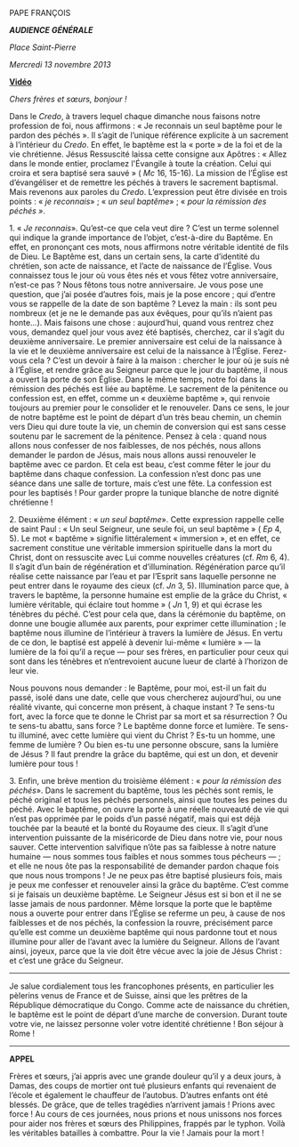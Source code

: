 PAPE FRANÇOIS

***AUDIENCE GÉNÉRALE***

*Place Saint-Pierre*

*Mercredi 13 novembre 2013*

**[Vidéo](http://player.rv.va/vaticanplayer.asp?language=it&tic=VA_1K27SQJR)**

*Chers frères et sœurs, bonjour !*

Dans le *Credo*, à travers lequel chaque dimanche nous faisons notre profession de foi, nous affirmons : « Je reconnais un seul baptême pour le pardon des péchés ». Il s’agit de l’unique référence explicite à un sacrement à l’intérieur du *Credo*. En effet, le baptême est la « porte » de la foi et de la vie chrétienne. Jésus Ressuscité laissa cette consigne aux Apôtres : « Allez dans le monde entier, proclamez l'Évangile à toute la création. Celui qui croira et sera baptisé sera sauvé » ( *Mc* 16, 15-16). La mission de l’Église est d’évangéliser et de remettre les péchés à travers le sacrement baptismal. Mais revenons aux paroles du *Credo*. L’expression peut être divisée en trois points : « *je reconnais*» ; « *un seul baptême*» ; « *pour la rémission des péchés »*.

1\. « *Je reconnais*». Qu’est-ce que cela veut dire ? C’est un terme solennel qui indique la grande importance de l’objet, c’est-à-dire du Baptême. En effet, en prononçant ces mots, nous affirmons notre véritable identité de fils de Dieu. Le Baptême est, dans un certain sens, la carte d’identité du chrétien, son acte de naissance, et l’acte de naissance de l’Église. Vous connaissez tous le jour où vous êtes nés et vous fêtez votre anniversaire, n’est-ce pas ? Nous fêtons tous notre anniversaire. Je vous pose une question, que j’ai posée d’autres fois, mais je la pose encore ; qui d’entre vous se rappelle de la date de son baptême ? Levez la main : ils sont peu nombreux (et je ne le demande pas aux évêques, pour qu’ils n’aient pas honte...). Mais faisons une chose : aujourd’hui, quand vous rentrez chez vous, demandez quel jour vous avez été baptisés, cherchez, car il s’agit du deuxième anniversaire. Le premier anniversaire est celui de la naissance à la vie et le deuxième anniversaire est celui de la naissance à l’Église. Ferez-vous cela ? C’est un devoir à faire à la maison : chercher le jour où je suis né à l’Église, et rendre grâce au Seigneur parce que le jour du baptême, il nous a ouvert la porte de son Église. Dans le même temps, notre foi dans la rémission des péchés est liée au baptême. Le sacrement de la pénitence ou confession est, en effet, comme un « deuxième baptême », qui renvoie toujours au premier pour le consolider et le renouveler. Dans ce sens, le jour de notre baptême est le point de départ d’un très beau chemin, un chemin vers Dieu qui dure toute la vie, un chemin de conversion qui est sans cesse soutenu par le sacrement de la pénitence. Pensez à cela : quand nous allons nous confesser de nos faiblesses, de nos péchés, nous allons demander le pardon de Jésus, mais nous allons aussi renouveler le baptême avec ce pardon. Et cela est beau, c’est comme fêter le jour du baptême dans chaque confession. La confession n’est donc pas une séance dans une salle de torture, mais c’est une fête. La confession est pour les baptisés ! Pour garder propre la tunique blanche de notre dignité chrétienne !

2\. Deuxième élément : « *un seul baptême*». Cette expression rappelle celle de saint Paul : « Un seul Seigneur, une seule foi, un seul baptême » ( *Ep* 4, 5). Le mot « baptême » signifie littéralement « immersion », et en effet, ce sacrement constitue une véritable immersion spirituelle dans la mort du Christ, dont on ressuscite avec Lui comme nouvelles créatures (cf. *Rm* 6, 4). Il s’agit d’un bain de régénération et d’illumination. Régénération parce qu’il réalise cette naissance par l’eau et par l’Esprit sans laquelle personne ne peut entrer dans le royaume des cieux (cf. *Jn* 3, 5). Illumination parce que, à travers le baptême, la personne humaine est emplie de la grâce du Christ, « lumière véritable, qui éclaire tout homme » ( *Jn* 1, 9) et qui écrase les ténèbres du péché. C’est pour cela que, dans la cérémonie du baptême, on donne une bougie allumée aux parents, pour exprimer cette illumination ; le baptême nous illumine de l’intérieur à travers la lumière de Jésus. En vertu de ce don, le baptisé est appelé à devenir lui-même « lumière » — la lumière de la foi qu’il a reçue — pour ses frères, en particulier pour ceux qui sont dans les ténèbres et n’entrevoient aucune lueur de clarté à l’horizon de leur vie.

Nous pouvons nous demander : le Baptême, pour moi, est-il un fait du passé, isolé dans une date, celle que vous chercherez aujourd’hui, ou une réalité vivante, qui concerne mon présent, à chaque instant ? Te sens-tu fort, avec la force que te donne le Christ par sa mort et sa résurrection ? Ou te sens-tu abattu, sans force ? Le baptême donne force et lumière. Te sens-tu illuminé, avec cette lumière qui vient du Christ ? Es-tu un homme, une femme de lumière ? Ou bien es-tu une personne obscure, sans la lumière de Jésus ? Il faut prendre la grâce du baptême, qui est un don, et devenir lumière pour tous !

3\. Enfin, une brève mention du troisième élément : « *pour la rémission des péchés*». Dans le sacrement du baptême, tous les péchés sont remis, le péché original et tous les péchés personnels, ainsi que toutes les peines du péché. Avec le baptême, on ouvre la porte à une réelle nouveauté de vie qui n’est pas opprimée par le poids d’un passé négatif, mais qui est déjà touchée par la beauté et la bonté du Royaume des cieux. Il s’agit d’une intervention puissante de la miséricorde de Dieu dans notre vie, pour nous sauver. Cette intervention salvifique n’ôte pas sa faiblesse à notre nature humaine — nous sommes tous faibles et nous sommes tous pécheurs — ; et elle ne nous ôte pas la responsabilité de demander pardon chaque fois que nous nous trompons ! Je ne peux pas être baptisé plusieurs fois, mais je peux me confesser et renouveler ainsi la grâce du baptême. C’est comme si je faisais un deuxième baptême. Le Seigneur Jésus est si bon et il ne se lasse jamais de nous pardonner. Même lorsque la porte que le baptême nous a ouverte pour entrer dans l’Église se referme un peu, à cause de nos faiblesses et de nos péchés, la confession la rouvre, précisément parce qu’elle est comme un deuxième baptême qui nous pardonne tout et nous illumine pour aller de l’avant avec la lumière du Seigneur. Allons de l’avant ainsi, joyeux, parce que la vie doit être vécue avec la joie de Jésus Christ : et c’est une grâce du Seigneur.

* * *

Je salue cordialement tous les francophones présents, en particulier les pèlerins venus de France et de Suisse, ainsi que les prêtres de la République démocratique du Congo. Comme acte de naissance du chrétien, le baptême est le point de départ d’une marche de conversion. Durant toute votre vie, ne laissez personne voler votre identité chrétienne ! Bon séjour à Rome !

* * *

**APPEL**

Frères et sœurs, j’ai appris avec une grande douleur qu’il y a deux jours, à Damas, des coups de mortier ont tué plusieurs enfants qui revenaient de l’école et également le chauffeur de l’autobus. D’autres enfants ont été blessés. De grâce, que de telles tragédies n’arrivent jamais ! Prions avec force ! Au cours de ces journées, nous prions et nous unissons nos forces pour aider nos frères et sœurs des Philippines, frappés par le typhon. Voilà les véritables batailles à combattre. Pour la vie ! Jamais pour la mort !